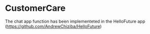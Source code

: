 # CustomerCare
The chat app function has been implementeted in the HelloFuture app (https://github.com/AndrewChiziba/HelloFuture)
